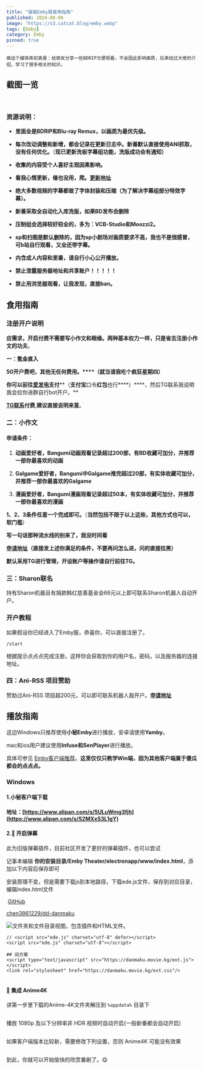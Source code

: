 ```yaml
---
title: "猫猫Emby服食用指南"
published: 2024-08-06
image: "https://s3.catcat.blog/emby.webp"
tags: [Emby]
category: Emby
pinned: true
---
```


```shell
做这个媒体库初衷是：给朋友分享一些BDRIP方便观看，不会因此影响画质，后来经过大佬的介绍，学习了很多相关的知识。
```

## 截图一览

<picture>
    <source srcset="https://s3.catcat.blog/images/2024/08/image.avif" type="image/avif">
    <source srcset="https://s3.catcat.blog/images/2024/08/image.webp" type="image/webp">
    <img src="https://s3.catcat.blog/images/2024/08/image.jpg" alt="" loading="lazy">
</picture>

<picture>
    <source srcset="https://s3.catcat.blog/images/2024/08/image-5.avif" type="image/avif">
    <source srcset="https://s3.catcat.blog/images/2024/08/image-5.webp" type="image/webp">
    <img src="https://s3.catcat.blog/images/2024/08/image-5.jpg" alt="" loading="lazy">
</picture>

<picture>
    <source srcset="https://s3.catcat.blog/images/2024/08/image-4.avif" type="image/avif">
    <source srcset="https://s3.catcat.blog/images/2024/08/image-4.webp" type="image/webp">
    <img src="https://s3.catcat.blog/images/2024/08/image-4.jpg" alt="" loading="lazy">
</picture>

<picture>
    <source srcset="https://s3.catcat.blog/images/2024/08/image-1.avif" type="image/avif">
    <source srcset="https://s3.catcat.blog/images/2024/08/image-1.webp" type="image/webp">
    <img src="https://s3.catcat.blog/images/2024/08/image-1.jpg" alt="" loading="lazy">
</picture>

<picture>
    <source srcset="https://s3.catcat.blog/images/2024/08/image-2.avif" type="image/avif">
    <source srcset="https://s3.catcat.blog/images/2024/08/image-2.webp" type="image/webp">
    <img src="https://s3.catcat.blog/images/2024/08/image-2.jpg" alt="" loading="lazy">
</picture>

<picture>
    <source srcset="https://s3.catcat.blog/images/2024/08/image-3.avif" type="image/avif">
    <source srcset="https://s3.catcat.blog/images/2024/08/image-3.webp" type="image/webp">
    <img src="https://s3.catcat.blog/images/2024/08/image-3.jpg" alt="" loading="lazy">
</picture>

### 资源说明：

- **里面全是BDRIP和Blu-ray Remux，以画质为最优先级。**

- **每次改动调整和新增，都会记录在更新日志中。新番默认直接使用ANI抓取，没有任何优化。**（**现已更新洗板字幕组功能，洗版成功会有通知）**

- **收集的内容受个人喜好主观因素影响。**

- **看我心情更新，催也没用，爬。**[**更新地址**](https://docs.qq.com/sheet/DR2ZYWXF1Q2JSYWVh?tab=BB08J2)

- **绝大多数视频的字幕都做了字体封装和压缩（为了解决字幕组部分特效字幕）。**

- **新番采取全自动化入库洗版，如果BD发布会删除**

- **压制组会选择较好较全的，多为：VCB-Studio和Moozzi2。**

- **sp和扫图是默认删除的，因为sp小剧场对画质要求不高，我也不是很感冒，可b站自行观看，又全还带字幕。**

- **内含成人内容和里番，请自行小心公开播放。**

- **禁止泄露服务器地址和共享账户！！！！！**

- **禁止用浏览器观看，让我发现，直接ban。**

## 食用指南

### 注册开户说明

**应需求，开启付费不需要写小作文和眼缘。两种基本权力一样，只是省去注册小作文的功夫**。

**一：氪金直入**

**50开户费吧，其他无任何费用。****（就当请我吃个疯狂星期四）**

**你可以前往[爱发电](https://afdian.com/a/Yuri-NagaSaki)支付****（****支付宝****口令****红包****也行****）****，然后TG联系我说明我会拉你进群自行bot开户。**

**[TG联系](https://t.me/catcat_chat_bot)付费**,**建议直接说明来意**。

### 二：小作文

#### 申请条件：

1. **动画爱好者，Bangumi动画观看记录超过****2****00部，有BD收藏可加分，并推荐一部你最喜欢的动画**

3. **Galgame爱好者，Bangumi中Galgame推完超过20部，有实体收藏可加分，并推荐一部你最喜欢的Galgame**

5. **漫画爱好者，Bangumi漫画观看记录超过50本，有实体收藏可加分，并推荐一部你最喜欢的漫画**

**1、2、3条件任意一个完成即可。**（**当然包括不限于以上这些，其他方式也可以，软门槛**）

**写一句话那种流水线的别来了，我没时间看**

**[申请地址](https://t.me/catcat_chat_bot)（直接发上述你满足的条件，不要再问怎么进，问的直接拉黑）**

**默认采用TG进行管理，开设账户等操作请自行前往TG。**

### 三：Sharon联名

持有Sharon机器且有捐款韩红慈善基金会66元以上即可联系Sharon机器人自动开户。

### 开户教程

如果假设你已经进入了Emby服，恭喜你，可以直接注册了。

```shell
/start
```

根据提示点点点完成注册，这样你会获取到你的用户名，密码，以及服务器的连接地址。

### 四：Ani-RSS 项目赞助

赞助过Ani-RSS 项目超200元，可以即可联系机器人我开户。**[申请地址](https://t.me/catcat_chat_bot)**

## 播放指南

这边Windows只推荐使用**小秘Emby**进行播放，安卓请使用**Yamby**。

mac和ios用户建议使用**Infuse和SenPlayer**进行播放。

具体可参见 [Emby客户端推荐](https://catcat.blog/emby-server.html)。**这里仅仅只教学Win端，因为其他客户端属于傻瓜都会的点点点。**

### Windows

#### 1.小秘客户端下载

**地址：[https://www.alipan.com/s/5ULuWmg3fjh](https://www.alipan.com/s/S2MXxS3L1gY)**

#### 2.🧭 开启弹幕

此为旧版弹幕插件，目前社区开发了更好的弹幕插件，也可以尝试

记事本编辑 **你的安装目录/Emby Theater/electronapp/www/index.html**，添加以下内容后保存即可

安装原理不变，但是需要下载js到本地路径，下载ede.js文件，保存到对应目录，编辑index.html文件

 [GitHub](https://github.com/ "Github")

[chen3861229/dd-danmaku](https://github.com/chen3861229/dd-danmaku)

<picture>
    <source srcset="https://s3.catcat.blog/images/2024/08/image-17.avif" type="image/avif">
    <source srcset="https://s3.catcat.blog/images/2024/08/image-17.webp" type="image/webp">
    <img src="https://s3.catcat.blog/images/2024/08/image-17.jpg" alt="文件夹和文件目录视图，包含插件和HTML文件。" loading="lazy">
</picture>

```shell
// <script src="ede.js" charset="utf-8" defer></script>
<script src="ede.js" charset="utf-8"></script>
```

```shell
## 旧方案
<script type="text/javascript" src="https://danmaku.movie.kg/ext.js"></script>
<link rel="stylesheet" href="https://danmaku.movie.kg/ext.css"/>
```

<picture>
    <source srcset="https://s3.catcat.blog/images/2024/08/image-7.avif" type="image/avif">
    <source srcset="https://s3.catcat.blog/images/2024/08/image-7.webp" type="image/webp">
    <img src="https://s3.catcat.blog/images/2024/08/image-7.jpg" alt="" loading="lazy">
</picture>

#### 🌟 集成 Anime4K

讲第一步里下载的Anime-4K文件夹解压到 `%appdata%` 目录下

<picture>
    <source srcset="https://s3.catcat.blog/images/2024/08/image-8.avif" type="image/avif">
    <source srcset="https://s3.catcat.blog/images/2024/08/image-8.webp" type="image/webp">
    <img src="https://s3.catcat.blog/images/2024/08/image-8.jpg" alt="" loading="lazy">
</picture>

播放 1080p 及以下分辨率非 HDR 视频时自动开启(一般新番都会自动开启)

<picture>
    <source srcset="https://s3.catcat.blog/images/2024/08/image-9.avif" type="image/avif">
    <source srcset="https://s3.catcat.blog/images/2024/08/image-9.webp" type="image/webp">
    <img src="https://s3.catcat.blog/images/2024/08/image-9.jpg" alt="" loading="lazy">
</picture>

如果客户端版本比较新，需要修改下列设置，否则 Anime4K 可能没有效果

<picture>
    <source srcset="https://s3.catcat.blog/images/2024/08/image-10.avif" type="image/avif">
    <source srcset="https://s3.catcat.blog/images/2024/08/image-10.webp" type="image/webp">
    <img src="https://s3.catcat.blog/images/2024/08/image-10.jpg" alt="" loading="lazy">
</picture>

到此，你就可以开始愉快的欣赏番剧了。😋
